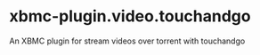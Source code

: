 xbmc-plugin.video.touchandgo
============================

An XBMC plugin for stream videos over torrent with touchandgo
